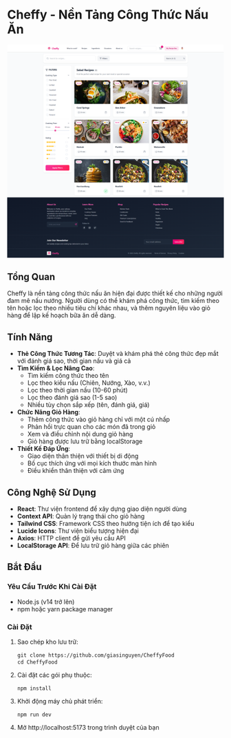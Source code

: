 # Cheffy - Nền Tảng Công Thức Nấu Ăn
![Full Page](fullpage-screen.png)

## Tổng Quan
Cheffy là nền tảng công thức nấu ăn hiện đại được thiết kế cho những người đam mê nấu nướng. Người dùng có thể khám phá công thức, tìm kiếm theo tên hoặc lọc theo nhiều tiêu chí khác nhau, và thêm nguyên liệu vào giỏ hàng để lập kế hoạch bữa ăn dễ dàng.

## Tính Năng
- **Thẻ Công Thức Tương Tác**: Duyệt và khám phá thẻ công thức đẹp mắt với đánh giá sao, thời gian nấu và giá cả
- **Tìm Kiếm & Lọc Nâng Cao**:
  - Tìm kiếm công thức theo tên
  - Lọc theo kiểu nấu (Chiên, Nướng, Xào, v.v.)
  - Lọc theo thời gian nấu (10-60 phút)
  - Lọc theo đánh giá sao (1-5 sao)
  - Nhiều tùy chọn sắp xếp (tên, đánh giá, giá)
- **Chức Năng Giỏ Hàng**:
  - Thêm công thức vào giỏ hàng chỉ với một cú nhấp
  - Phản hồi trực quan cho các món đã trong giỏ
  - Xem và điều chỉnh nội dung giỏ hàng
  - Giỏ hàng được lưu trữ bằng localStorage
- **Thiết Kế Đáp Ứng**:
  - Giao diện thân thiện với thiết bị di động
  - Bố cục thích ứng với mọi kích thước màn hình
  - Điều khiển thân thiện với cảm ứng

## Công Nghệ Sử Dụng
- **React**: Thư viện frontend để xây dựng giao diện người dùng
- **Context API**: Quản lý trạng thái cho giỏ hàng
- **Tailwind CSS**: Framework CSS theo hướng tiện ích để tạo kiểu
- **Lucide Icons**: Thư viện biểu tượng hiện đại
- **Axios**: HTTP client để gửi yêu cầu API
- **LocalStorage API**: Để lưu trữ giỏ hàng giữa các phiên

## Bắt Đầu

### Yêu Cầu Trước Khi Cài Đặt
- Node.js (v14 trở lên)
- npm hoặc yarn package manager

### Cài Đặt
1. Sao chép kho lưu trữ:
   ```
   git clone https://github.com/giasinguyen/CheffyFood
   cd CheffyFood
   ```

2. Cài đặt các gói phụ thuộc:
   ```
   npm install
   ```

3. Khởi động máy chủ phát triển:
   ```
   npm run dev
   ```

4. Mở http://localhost:5173 trong trình duyệt của bạn
